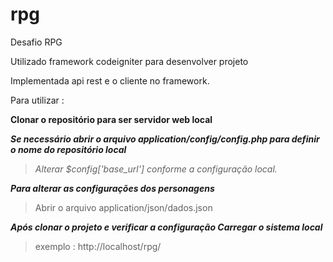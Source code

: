 # rpg
Desafio RPG

Utilizado framework codeigniter para desenvolver projeto

Implementada api rest e o cliente no framework.

Para utilizar : 

**Clonar o repositório para ser servidor web local**

**_Se necessário abrir o arquivo application/config/config.php para definir o nome do repositório local_**

>*Alterar $config['base_url']  conforme a configuração local.*

**_Para alterar as configurações dos personagens_**

>Abrir o arquivo application/json/dados.json

**_Após clonar o projeto e verificar a configuração Carregar o sistema local_**
>exemplo : http://localhost/rpg/

